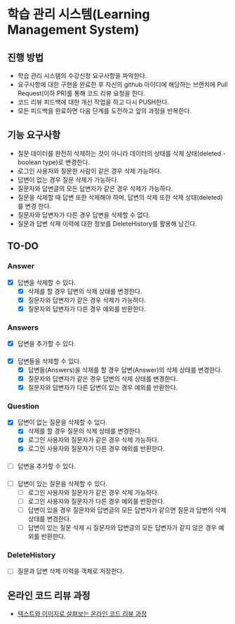 # 학습 관리 시스템(Learning Management System)
## 진행 방법
* 학습 관리 시스템의 수강신청 요구사항을 파악한다.
* 요구사항에 대한 구현을 완료한 후 자신의 github 아이디에 해당하는 브랜치에 Pull Request(이하 PR)를 통해 코드 리뷰 요청을 한다.
* 코드 리뷰 피드백에 대한 개선 작업을 하고 다시 PUSH한다.
* 모든 피드백을 완료하면 다음 단계를 도전하고 앞의 과정을 반복한다.

## 기능 요구사항
* 질문 데이터를 완전히 삭제하는 것이 아니라 데이터의 상태를 삭제 상태(deleted - boolean type)로 변경한다.
* 로그인 사용자와 질문한 사람이 같은 경우 삭제 가능하다.
* 답변이 없는 경우 질문 삭제가 가능하다.
* 질문자와 답변글의 모든 답변자가 같은 경우 삭제가 가능하다.
* 질문을 삭제할 때 답변 또한 삭제해야 하며, 답변의 삭제 또한 삭제 상태(deleted)를 변경
  한다.
* 질문자와 답변자가 다른 경우 답변을 삭제할 수 없다.
* 질문과 답변 삭제 이력에 대한 정보를 DeleteHistory를 활용해 남긴다.

## TO-DO
### Answer
* [X] 답변을 삭제할 수 있다.
    * [X] 삭제를 할 경우 답변의 삭제 상태를 변경한다.
    * [X] 질문자와 답변자가 같은 경우 삭제가 가능하다.
    * [X] 질문자와 답변자가 다른 경우 예외를 반환한다.

### Answers
* [X] 답변을 추가할 수 있다.
####
* [X] 답변들을 삭제할 수 있다.
    * [X] 답변들(Answers)을 삭제를 할 경우 답변(Answer)의 삭제 상태를 변경한다.
    * [X] 질문자와 답변자가 같은 경우 답변의 삭제 상태를 변경한다.
    * [X] 질문자와 답변자가 다른 답변이 있는 경우 예외를 반환한다.

### Question
* [X] 답변이 없는 질문을 삭제할 수 있다.
    * [X] 삭제를 할 경우 질문의 삭제 상태를 변경한다.
    * [X] 로그인 사용자와 질문자가 같은 경우 삭제 가능하다.
    * [X] 로그인 사용자와 질문자가 다른 경우 예외를 반환한다.
####
* [ ] 답변을 추가할 수 있다.
####
* [ ] 답변이 있는 질문을 삭제할 수 있다.
    * [ ] 로그인 사용자와 질문자가 같은 경우 삭제 가능하다.
    * [ ] 로그인 사용자와 질문자가 다른 경우 예외를 반환한다.
    * [ ] 답변이 있을 경우 질문자와 답변글의 모든 답변자가 같으면 질문과 답변의 삭제 상태를 변경한다.
    * [ ] 답변이 있는 질문 삭제 시 질문자와 답변글의 모든 답변자가 같지 않은 경우 예외를 반환한다.

### DeleteHistory
* [ ] 질문과 답변 삭제 이력을 객체로 저장한다.

## 온라인 코드 리뷰 과정
* [텍스트와 이미지로 살펴보는 온라인 코드 리뷰 과정](https://github.com/next-step/nextstep-docs/tree/master/codereview)
